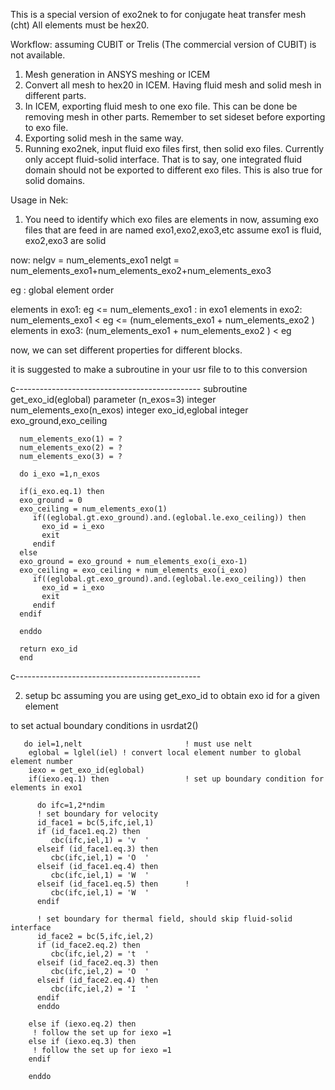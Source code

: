 This is a special version of exo2nek to for conjugate heat transfer mesh (cht)
All elements must be hex20.

Workflow:
assuming CUBIT or Trelis (The commercial version of CUBIT) is not available.
1. Mesh generation in ANSYS meshing or ICEM
2. Convert all mesh to hex20 in ICEM. Having fluid mesh and solid mesh in different parts.
3. In ICEM, exporting fluid mesh to one exo file. This can be done be removing mesh in other parts.
   Remember to set sideset before exporting to exo file.
4. Exporting solid mesh in the same way.
5. Running exo2nek, input fluid exo files first, then solid exo files. 
   Currently only accept fluid-solid interface. 
   That is to say, one integrated fluid domain should not be exported to different exo files.
   This is also true for solid domains.

Usage in Nek:

1. You need to identify which exo files are elements in
now, assuming exo files that are feed in are named exo1,exo2,exo3,etc
assume exo1 is fluid, exo2,exo3 are solid

now:
nelgv = num_elements_exo1
nelgt = num_elements_exo1+num_elements_exo2+num_elements_exo3

eg : global element order

elements in exo1: eg <= num_elements_exo1 : in exo1
elements in exo2: num_elements_exo1 < eg <= (num_elements_exo1 + num_elements_exo2 ) 
elements in exo3: (num_elements_exo1 + num_elements_exo2 )  < eg 

now, we can set different properties for different blocks.

it is suggested to make a subroutine in your usr file to to this conversion

c----------------------------------------------
      subroutine get_exo_id(eglobal)
      parameter (n_exos=3)
      integer num_elements_exo(n_exos)
      integer exo_id,eglobal
      integer exo_ground,exo_ceiling
      
      num_elements_exo(1) = ? 
      num_elements_exo(2) = ? 
      num_elements_exo(3) = ? 
      
      do i_exo =1,n_exos
      
      if(i_exo.eq.1) then
      exo_ground = 0
      exo_ceiling = num_elements_exo(1)
         if((eglobal.gt.exo_ground).and.(eglobal.le.exo_ceiling)) then
           exo_id = i_exo
           exit
         endif 
      else 
      exo_ground = exo_ground + num_elements_exo(i_exo-1)
      exo_ceiling = exo_ceiling + num_elements_exo(i_exo)
         if((eglobal.gt.exo_ground).and.(eglobal.le.exo_ceiling)) then
           exo_id = i_exo
           exit
         endif 
      endif

      enddo
      
      return exo_id
      end
c----------------------------------------------

2. setup bc
assuming you are using get_exo_id to obtain exo id for a given element

to set actual boundary conditions
in usrdat2()

       do iel=1,nelt                       ! must use nelt
        eglobal = lglel(iel) ! convert local element number to global element number
        iexo = get_exo_id(eglobal)
        if(iexo.eq.1) then                 ! set up boundary condition for elements in exo1

          do ifc=1,2*ndim 
          ! set boundary for velocity
          id_face1 = bc(5,ifc,iel,1)       
          if (id_face1.eq.2) then 
             cbc(ifc,iel,1) = 'v  '
          elseif (id_face1.eq.3) then
             cbc(ifc,iel,1) = 'O  '
          elseif (id_face1.eq.4) then
             cbc(ifc,iel,1) = 'W  '
	      elseif (id_face1.eq.5) then      ! 
             cbc(ifc,iel,1) = 'W  '
          endif
          
          ! set boundary for thermal field, should skip fluid-solid interface
          id_face2 = bc(5,ifc,iel,2)
          if (id_face2.eq.2) then 
             cbc(ifc,iel,2) = 't  '
          elseif (id_face2.eq.3) then
             cbc(ifc,iel,2) = 'O  '
	      elseif (id_face2.eq.4) then
             cbc(ifc,iel,2) = 'I  '
          endif
          enddo

        else if (iexo.eq.2) then 
         ! follow the set up for iexo =1 
        else if (iexo.eq.3) then
         ! follow the set up for iexo =1 
        endif
 
        enddo
